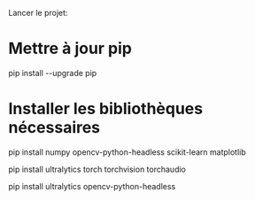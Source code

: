 Lancer le projet:

# Mettre à jour pip
pip install --upgrade pip

# Installer les bibliothèques nécessaires
pip install numpy opencv-python-headless scikit-learn matplotlib

pip install ultralytics torch torchvision torchaudio

pip install ultralytics opencv-python-headless
